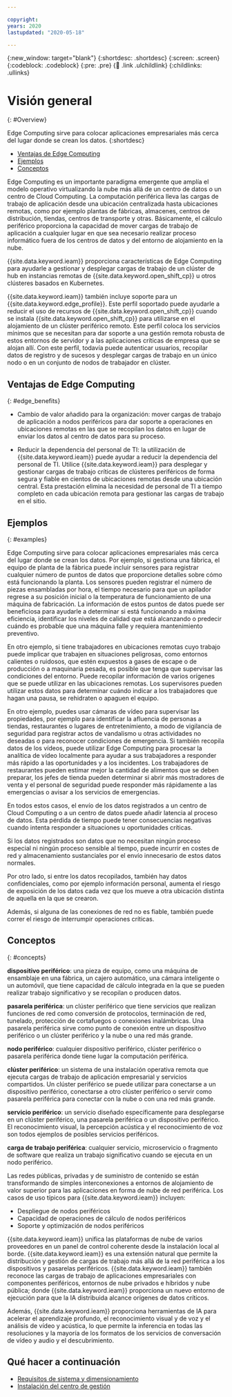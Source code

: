 ```yaml
---

copyright:
years: 2020
lastupdated: "2020-05-18"

---
```


{:new_window: target="blank"}
{:shortdesc: .shortdesc}
{:screen: .screen}
{:codeblock: .codeblock}
{:pre: .pre}
{:child: .link .ulchildlink}
{:childlinks: .ullinks}

# Visión general
{: #Overview}

Edge Computing sirve para colocar aplicaciones empresariales más cerca del lugar donde se crean los datos.
{:shortdesc}

* [Ventajas de Edge Computing](#edge_benefits)
* [Ejemplos](#examples)
* [Conceptos](#concepts)
  
Edge Computing es un importante paradigma emergente que amplía el modelo operativo virtualizando la nube más allá de un centro de datos o un centro de Cloud Computing. La
computación periférica lleva las cargas de trabajo de aplicación desde una ubicación centralizada hasta ubicaciones remotas, como por ejemplo plantas de fábricas, almacenes, centros de distribución, tiendas, centros de transporte y otras. Básicamente, el cálculo periférico proporciona la capacidad de mover cargas de trabajo de aplicación a cualquier lugar en que sea necesario realizar proceso informático fuera de los centros de datos y del entorno de alojamiento en la nube.

{{site.data.keyword.ieam}} proporciona características de Edge Computing para ayudarle a gestionar y desplegar cargas de trabajo de un clúster de hub en instancias remotas de {{site.data.keyword.open_shift_cp}} u otros clústeres basados en Kubernetes.

{{site.data.keyword.ieam}} también incluye soporte para un {{site.data.keyword.edge_profile}}. Este perfil soportado puede ayudarle a reducir el uso de recursos de {{site.data.keyword.open_shift_cp}} cuando se instala {{site.data.keyword.open_shift_cp}} para utilizarse en el alojamiento de un clúster periférico remoto. Este perfil coloca los servicios mínimos que se necesitan para dar soporte a una gestión remota robusta de estos entornos de servidor y a las aplicaciones críticas de empresa que se alojan allí. Con este perfil, todavía puede autenticar usuarios, recopilar datos de registro y de sucesos y desplegar cargas de trabajo en un único nodo o en un conjunto de nodos de trabajador en clúster.

## Ventajas de Edge Computing
{: #edge_benefits}

* Cambio de valor añadido para la organización: mover cargas de trabajo de aplicación a nodos periféricos para dar soporte a operaciones en ubicaciones remotas en las que se recopilan los datos en lugar de enviar los datos al centro de datos para su proceso.

* Reducir la dependencia del personal de TI: la utilización de {{site.data.keyword.ieam}} puede ayudar a reducir la dependencia del personal de TI. Utilice {{site.data.keyword.ieam}} para desplegar y gestionar cargas de trabajo críticas de clústeres periféricos de forma segura y fiable en cientos de ubicaciones remotas desde una ubicación central. Esta prestación elimina la necesidad de personal de TI a tiempo completo en cada ubicación remota para gestionar las cargas de trabajo en el sitio.

## Ejemplos
{: #examples}

Edge Computing sirve para colocar aplicaciones empresariales más cerca del lugar donde se crean los datos. Por ejemplo, si gestiona una fábrica, el equipo de planta de la fábrica puede incluir sensores para registrar cualquier número de puntos de datos que proporcione detalles sobre cómo está funcionando la planta. Los sensores pueden registrar el número de piezas ensambladas por hora, el tiempo necesario para que un apilador regrese a su posición inicial o la temperatura de funcionamiento de una máquina de fabricación. La información de estos puntos de datos puede ser beneficiosa para ayudarle a determinar si está funcionando a máxima eficiencia, identificar los niveles de calidad que está alcanzando o predecir cuándo es probable que una máquina falle y requiera mantenimiento preventivo.

En otro ejemplo, si tiene trabajadores en ubicaciones remotas cuyo trabajo puede implicar que trabajen en situaciones peligrosas, como entornos calientes o ruidosos, que estén expuestos a gases de escape o de producción o a maquinaria pesada, es posible que tenga que supervisar las condiciones del entorno. Puede recopilar información de varios orígenes que se puede utilizar en las ubicaciones remotas. Los supervisores pueden utilizar estos datos para determinar cuándo indicar a los trabajadores que hagan una pausa, se rehidraten o apaguen el equipo.

En otro ejemplo, puedes usar cámaras de vídeo para supervisar las propiedades, por ejemplo para identificar la afluencia de personas a tiendas, restaurantes o lugares de entretenimiento, a modo de vigilancia de seguridad para registrar actos de vandalismo u otras actividades no deseadas o para reconocer condiciones de emergencia. Si también recopila datos de los vídeos, puede utilizar Edge Computing para procesar la analítica de vídeo localmente para ayudar a sus trabajadores a responder más rápido a las oportunidades y a los incidentes. Los trabajadores de restaurantes pueden estimar mejor la cantidad de alimentos que se deben preparar, los jefes de tienda pueden determinar si abrir más mostradores de venta y el personal de seguridad puede responder más rápidamente a las emergencias o avisar a los servicios de emergencias.

En todos estos casos, el envío de los datos registrados a un centro de Cloud Computing o a un centro de datos puede añadir latencia al proceso de datos. Esta pérdida de tiempo puede tener consecuencias negativas cuando intenta responder a situaciones u oportunidades críticas.

Si los datos registrados son datos que no necesitan ningún proceso especial ni ningún proceso sensible al tiempo, puede incurrir en costes de red y almacenamiento sustanciales por el envío innecesario de estos datos normales.

Por otro lado, si entre los datos recopilados, también hay datos confidenciales, como por ejemplo información personal, aumenta el riesgo de exposición de los datos cada vez que los mueve a otra ubicación distinta de aquella en la que se crearon.

Además, si alguna de las conexiones de red no es fiable, también puede correr el riesgo de interrumpir operaciones críticas.

## Conceptos
{: #concepts}

**dispositivo periférico**: una pieza de equipo, como una máquina de ensamblaje en una fábrica, un cajero automático, una cámara inteligente o un automóvil, que tiene capacidad de cálculo integrada en la que se pueden realizar trabajo significativo y se recopilan o producen datos.

**pasarela periférica**: un clúster periférico que tiene servicios que realizan funciones de red como conversión de protocolos, terminación de red, tunelado, protección de cortafuegos o conexiones inalámbricas. Una pasarela periférica sirve como punto de conexión entre un dispositivo periférico o un clúster periférico y la nube o una red más grande.

**nodo periférico**: cualquier dispositivo periférico, clúster periférico o pasarela periférica donde tiene lugar la computación periférica.

**clúster periférico**: un sistema de una instalación operativa remota que ejecuta cargas de trabajo de aplicación empresarial y servicios compartidos. Un clúster periférico se puede utilizar para conectarse a un dispositivo periférico, conectarse a otro clúster periférico o servir como pasarela periférica para conectar con la nube o con una red más grande.

**servicio periférico**: un servicio diseñado específicamente para desplegarse en un clúster periférico, una pasarela periférica o un dispositivo periférico. El reconocimiento visual, la percepción acústica y el reconocimiento de voz son todos ejemplos de posibles servicios periféricos.

**carga de trabajo periférica**: cualquier servicio, microservicio o fragmento de software que realiza un trabajo significativo cuando se ejecuta en un nodo periférico.

Las redes públicas, privadas y de suministro de contenido se están transformando de simples interconexiones a entornos de alojamiento de valor superior para las aplicaciones en forma de nube de red periférica. Los casos de uso típicos para {{site.data.keyword.ieam}} incluyen:

* Despliegue de nodos periféricos
* Capacidad de operaciones de cálculo de nodos periféricos
* Soporte y optimización de nodos periféricos

{{site.data.keyword.ieam}} unifica las plataformas de nube de varios proveedores en un panel de control coherente desde la instalación local al borde. {{site.data.keyword.ieam}} es una extensión natural que permite la distribución y gestión de cargas de trabajo más allá de la red periférica a los dispositivos y pasarelas periféricos. {{site.data.keyword.ieam}} también reconoce las cargas de trabajo de aplicaciones empresariales con componentes periféricos, entornos de nube privados e híbridos y nube pública; donde {{site.data.keyword.ieam}} proporciona un nuevo entorno de ejecución para que la IA distribuida alcance orígenes de datos críticos.

Además, {{site.data.keyword.ieam}} proporciona herramientas de IA para acelerar el aprendizaje profundo, el reconocimiento visual y de voz y el análisis de vídeo y acústica, lo que permite la inferencia en todas las resoluciones y la mayoría de los formatos de los servicios de conversación de vídeo y audio y el descubrimiento.

## Qué hacer a continuación

- [Requisitos de sistema y dimensionamiento](cluster_sizing.md)
- [Instalación del centro de gestión](hub.md)
